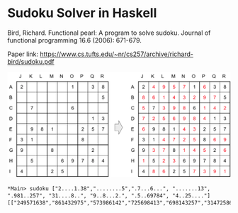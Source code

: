 # Sudoku Solver in Haskell

Bird, Richard. Functional pearl: A program to solve sudoku. Journal of functional programming 16.6 (2006): 671-679.  

Paper link: https://www.cs.tufts.edu/~nr/cs257/archive/richard-bird/sudoku.pdf

![figure1](figure1.png)


```
*Main> sudoku ["2....1.38","........5",".7...6...", ".......13", ".981..257", "31....8..", "9..8...2.", ".5..69784", "4..25...."]
[["249571638","861432975","573986142","725698413","698143257","314725869","937814526","152369784","486257391"]]
```